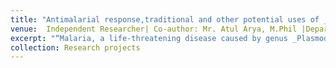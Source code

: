 ```yaml
---
title: "Antimalarial response,traditional and other potential uses of _Croton _genera"
venue:  Independent Researcher| Co‑author: Mr. Atul Arya, M.Phil |Department of Botany, Ramjas College, University of Delhi
excerpt: "“Malaria, a life-threatening disease caused by genus _Plasmodium_, is prevalent in Africa, leading to a significant number of deaths. This study focuses on the antiplasmodial properties of the Euphorbiaceae family, specifically the Croton genus, known for its medicinal benefits and widely used in Africa, Southern America, and Asia. In vivo experiments on mice revealed the antiplasmodial activity of Croton species’ root, leaves, and fruit extracts. Notably, _C. macrostachyus _Hocsht and_ C. zembesicus _leaf and root extracts are rich in alkaloids and terpenoid derivatives such as sesquiterpenes and monoterpenes. The forthcoming chapter underscores the potential of _Croton_ genus as a natural remedy against malaria.”<br/><img src='/images/500x300.png'>" 
collection: Research projects
---
```



